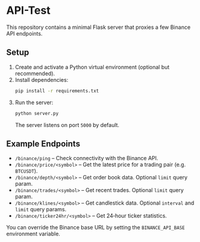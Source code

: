 # API-Test

This repository contains a minimal Flask server that proxies a few Binance API endpoints.

## Setup

1. Create and activate a Python virtual environment (optional but recommended).
2. Install dependencies:
   ```bash
   pip install -r requirements.txt
   ```
3. Run the server:
   ```bash
   python server.py
   ```
   The server listens on port `5000` by default.

## Example Endpoints

- `/binance/ping` – Check connectivity with the Binance API.
- `/binance/price/<symbol>` – Get the latest price for a trading pair (e.g. `BTCUSDT`).
- `/binance/depth/<symbol>` – Get order book data. Optional `limit` query param.
- `/binance/trades/<symbol>` – Get recent trades. Optional `limit` query param.
- `/binance/klines/<symbol>` – Get candlestick data. Optional `interval` and `limit` query params.
- `/binance/ticker24hr/<symbol>` – Get 24‑hour ticker statistics.

You can override the Binance base URL by setting the `BINANCE_API_BASE` environment variable.
